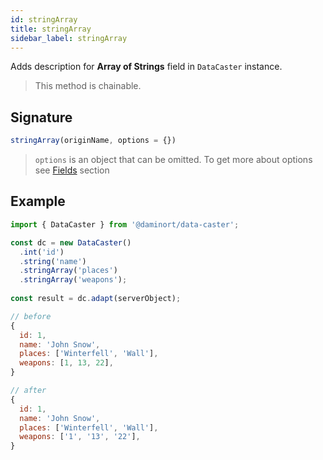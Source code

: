 ```yaml
---
id: stringArray
title: stringArray
sidebar_label: stringArray
---
```


Adds description for **Array of Strings** field in `DataCaster` instance.

> This method is chainable.

## Signature

```javascript
stringArray(originName, options = {})
```

> `options` is an object that can be omitted. To get more about options see [Fields](basics#fields) section

## Example

```javascript
import { DataCaster } from '@daminort/data-caster';

const dc = new DataCaster()
  .int('id')
  .string('name')
  .stringArray('places')
  .stringArray('weapons');
	
const result = dc.adapt(serverObject);
```

```javascript
// before
{
  id: 1,
  name: 'John Snow',
  places: ['Winterfell', 'Wall'],
  weapons: [1, 13, 22],
}

// after
{
  id: 1,
  name: 'John Snow',
  places: ['Winterfell', 'Wall'],
  weapons: ['1', '13', '22'],
}
```
